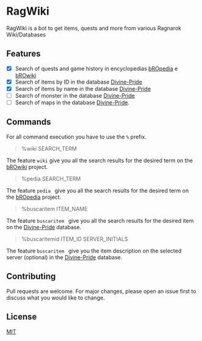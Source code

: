 # RagWiki

RagWiki is a bot to get items, quests and more from various Ragnarok Wiki/Databases


## Features
- [x] Search of quests and game history in encyclopedias [bROpedia](https://bropedia.net) e [bROwiki](https://browiki.org/)
- [x] Search of items by ID in the database [Divine-Pride](https://www.divine-pride.net/database/item)
- [x] Search of items by name in the database [Divine-Pride](https://www.divine-pride.net/database/item)
- [ ] Search of monster in the database [Divine-Pride](https://www.divine-pride.net/database/monster)
- [ ] Search of maps in the database [Divine-Pride](https://www.divine-pride.net/database/map/).

## Commands
For all command execution you have to use the ```%``` prefix.

>%wiki SEARCH_TERM

The feature ```wiki``` give you all the search results for the desired term on the [bROwiki](https://browiki.org/) project.

>%pedia SEARCH_TERM

The feature ```pedia ``` give you all the search results for the desired term on the [bROpedia](https://bropedia.net) project.

>%buscaritem ITEM_NAME

The feature ```buscaritem ``` give you all the search results for the desired item on the [Divine-Pride](https://www.divine-pride.net/database/item) database.

>%buscaritemid ITEM_ID SERVER_INITIALS

The feature ```buscaritem ``` give you the item description on the selected server (optional) in the [Divine-Pride](https://www.divine-pride.net/database/item) database.




## Contributing
Pull requests are welcome. For major changes, please open an issue first to discuss what you would like to change.


## License
[MIT](https://choosealicense.com/licenses/mit/)